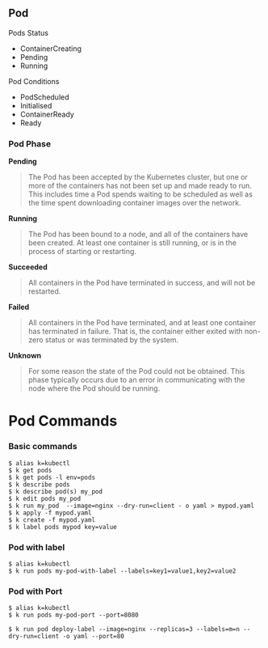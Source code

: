 
## Pod
Pods Status
- ContainerCreating
- Pending
- Running

Pod Conditions
- PodScheduled
- Initialised
- ContainerReady
- Ready


### Pod Phase

**Pending**	
  >The Pod has been accepted by the Kubernetes cluster, but one or more of the containers has not been set up and made ready to run. This includes time a Pod spends waiting to be scheduled as well as the time spent downloading container images over the network.

**Running**	
  > The Pod has been bound to a node, and all of the containers have been created. At least one container is still running, or is in the process of starting or restarting.

**Succeeded**	
  > All containers in the Pod have terminated in success, and will not be restarted.

**Failed**	
  > All containers in the Pod have terminated, and at least one container has terminated in failure. That is, the container either exited with non-zero status or was terminated by the system.

**Unknown**	
  > For some reason the state of the Pod could not be obtained. This phase typically occurs due to an error in communicating with the node where the Pod should be running.
  > 



# Pod Commands
### Basic commands
```shell
$ alias k=kubectl
$ k get pods
$ k get pods -l env=pods
$ k describe pods
$ k describe pod(s) my_pod
$ k edit pods my_pod
$ k run my_pod  --image=nginx --dry-run=client - o yaml > mypod.yaml
$ k apply -f mypod.yaml
$ k create -f mypod.yaml
$ k label pods mypod key=value 
```


### Pod with label
```shell
$ alias k=kubectl
$ k run pods my-pod-with-label --labels=key1=value1,key2=value2
```

### Pod with Port
```shell
$ alias k=kubectl
$ k run pods my-pod-port --port=8080 

$ k run pod deploy-label --image=nginx --replicas=3 --labels=m=n --dry-run=client -o yaml --port=80
```